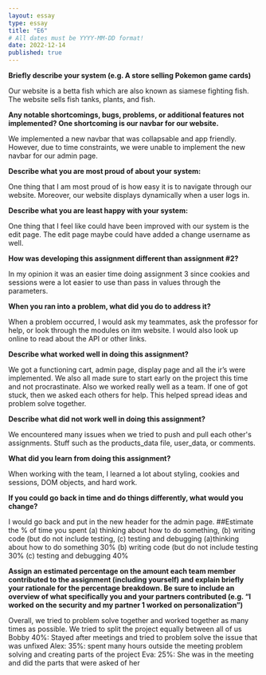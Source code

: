 ```yaml
---
layout: essay
type: essay
title: "E6"
# All dates must be YYYY-MM-DD format!
date: 2022-12-14
published: true
---
```

**Briefly describe your system (e.g. A store selling Pokemon game cards)**

Our website is a betta fish which are also known as siamese fighting fish. The website sells fish tanks, plants, and fish. 

**Any notable shortcomings, bugs, problems, or additional features not implemented? One shortcoming is our navbar for our website.** 

We implemented a new navbar that was collapsable and app friendly. However, due to time constraints, we were unable to implement the new navbar for our admin page.

**Describe what you are most proud of about your system:**

One thing that I am most proud of is how easy it is to navigate through our website. Moreover, our website displays dynamically when a user logs in. 

**Describe what you are least happy with your system:** 

One thing that I feel like could have been improved with our system is the edit page. The edit page maybe could have added a change username as well.

**How was developing this assignment different than assignment #2?**

In my opinion it was an easier time doing assignment 3 since cookies and sessions were a lot easier to use than pass in values through the parameters.

**When you ran into a problem, what did you do to address it?**

When a problem occurred, I would ask my teammates, ask the professor for help, or look through the modules on itm website. I would also look up online to read about the API or other links. 

**Describe what worked well in doing this assignment?**

We got a functioning cart, admin page, display page and all the ir’s were implemented. We also all made sure to start early on the project this time and not procrastinate. Also we worked really well as a team. If one of got stuck, then we asked each others for help. This helped spread ideas and problem solve together. 

**Describe what did not work well in doing this assignment?** 

We encountered many issues when we tried to push and pull each other's assignments. Stuff such as the products_data file, user_data, or comments. 

**What did you learn from doing this assignment?** 

When working with the team, I learned a lot about styling, cookies and sessions, DOM objects, and hard work.

**If you could go back in time and do things differently, what would you change?**

I would go back and put in the new header for the admin page. ##Estimate the % of time you spent (a) thinking about how to do something, (b) writing code (but do not include testing, (c) testing and debugging (a)thinking about how to do something 30% (b) writing code (but do not include testing 30% (c) testing and debugging 40%

**Assign an estimated percentage on the amount each team member contributed to the assignment (including yourself) and explain briefly your rationale for the percentage breakdown. Be sure to include an overview of what specifically you and your partners contributed (e.g. “I worked on the security and my partner 1 worked on personalization”)**

Overall, we tried to problem solve together and worked together as many times as possible. We tried to split the project equally between all of us Bobby 40%: Stayed after meetings and tried to problem solve the issue that was unfixed Alex: 35%: spent many hours outside the meeting problem solving and creating parts of the project
Eva: 25%: She was in the meeting and did the parts that were asked of her
